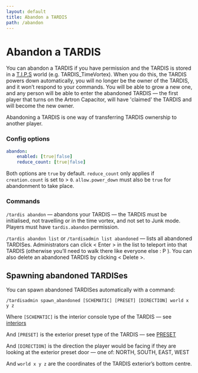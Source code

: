 ```yaml
---
layout: default
title: Abandon a TARDIS
path: /abandon
---
```


Abandon a TARDIS
================

You can abandon a TARDIS if you have permission and the TARDIS is stored in a [T.I.P.S](tips) world (e.g.
TARDIS_TimeVortex). When you do this, the TARDIS powers down automatically, you will no longer be the owner of the
TARDIS, and it won’t respond to your commands. You will be able to grow a new one, and any person will be able to enter
the abandoned TARDIS — the first player that turns on the Artron Capacitor, will have 'claimed' the TARDIS and will
become the new owner.

Abandoning a TARDIS is one way of transferring TARDIS ownership to another player.

### Config options

```yaml title="/plugins/TARDIS/config.yml"
abandon:
	enabled: [true|false]
	reduce_count: [true|false]
```

Both options are `true` by default. `reduce_count` only applies if `creation.count` is set to > `0`. `allow.power_down`
must also be `true` for abandonment to take place.

### Commands

`/tardis abandon` — abandons your TARDIS — the TARDIS must be initialised, not travelling or in the time vortex, and not
set to Junk mode. Players must have `tardis.abandon` permission.

`/tardis abandon list` or `/tardisadmin list abandoned` — lists all abandoned TARDISes. Administrators
can click < Enter > in the list to teleport into that TARDIS (otherwise you’ll need to walk there like everyone else :
P ). You can also delete an abandoned TARDIS by clicking < Delete >.

## Spawning abandoned TARDISes

You can spawn abandoned TARDISes automatically with a command:

```
/tardisadmin spawn_abandoned [SCHEMATIC] [PRESET] [DIRECTION] world x y z
```

Where `[SCHEMATIC]` is the interior console type of the TARDIS — see [interiors](interiors)

And `[PRESET]` is the exterior preset type of the TARDIS —
see [PRESET](http://thenosefairy.duckdns.org/TARDIS_java_docs/me/eccentric_nz/TARDIS/enumeration/PRESET.html)

And `[DIRECTION]` is the direction the player would be facing if they are looking at the exterior preset door — one of:
NORTH, SOUTH, EAST, WEST

And `world x y z` are the coordinates of the TARDIS exterior’s bottom centre.
